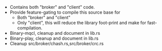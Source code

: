 * Contains both "broker" and "client" code.
* Provide feature-gating to compile this source base for
  * Both "broker" and "client"
  * Only "client", this will reduce the library foot-print and make for fast-compilation.
* Binary-mqcl, cleanup and document in lib.rs
* Binary-play, cleanup and document in lib.rs
* Cleanup src/broker/chash.rs,src/broker/crc.rs
